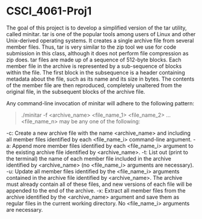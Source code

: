 # CSCI_4061-Proj1
The goal of this project is to develop a simplified version of the tar utility, called minitar. tar is one of the popular tools among users of Linux and other Unix-derived operating systems. It creates a single archive file from several member files. Thus, tar is very similar to the zip tool we use for code submission in this class, although it does not perform file compression as zip does.
tar files are made up of a sequence of 512-byte blocks. Each member file in the archive is represented by a sub-sequence of blocks within the file. The first block in the subsequence is a header containing metadata about the file, such as its name and its size in bytes. The contents of the member file are then reproduced, completely unaltered from the original file, in the subsequent blocks of the archive file.

Any command-line invocation of minitar will adhere to the following pattern:

> ./minitar <operation> -f <archive_name> <file_name_1> <file_name_2> ... <file_name_n>
<operation> may be any one of the following:

-c: Create a new archive file with the name <archive_name> and including all member files identified by each <file_name_i> command-line argument.
-a: Append more member files identified by each <file_name_i> argument to the existing archive file identified by <archive_name>.
-t: List out (print to the terminal) the name of each member file included in the archive identified by <archive_name> (no <file_name_i> arguments are necessary).
-u: Update all member files identified by the <file_name_i> arguments contained in the archive file identified by <archive_name>. The archive must already contain all of these files, and new versions of each file will be appended to the end of the archive.
-x: Extract all member files from the archive identified by the <archive_name> argument and save them as regular files in the current working directory. No <file_name_i> arguments are necessary.

